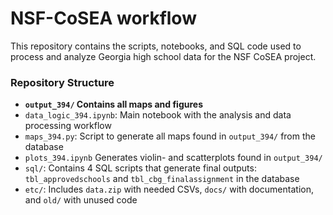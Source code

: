 # NSF-CoSEA workflow

This repository contains the scripts, notebooks, and SQL code used to process and analyze Georgia high school data for the NSF CoSEA project.

### Repository Structure

- **`output_394/` Contains all maps and figures**
- `data_logic_394.ipynb`: Main notebook with the analysis and data processing workflow
- `maps_394.py`: Script to generate all maps found in `output_394/` from the database
- `plots_394.ipynb` Generates violin- and scatterplots found in `output_394/`
- `sql/`: Contains 4 SQL scripts that generate final outputs: `tbl_approvedschools` and `tbl_cbg_finalassignment` in the database
- `etc/`: Includes `data.zip` with needed CSVs, `docs/` with documentation, and `old/` with unused code
